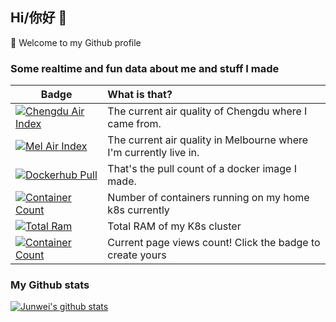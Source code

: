 ## Hi/你好 👋

🔭  Welcome to my Github profile

<!--
**wahyd4/wahyd4** is a ✨ _special_ ✨ repository because its `README.md` (this file) appears on your GitHub profile.

Here are some ideas to get you started:

- 🔭 I’m currently working on ...
- 🌱 I’m currently learning ...
- 👯 I’m looking to collaborate on ...
- 🤔 I’m looking for help with ...
- 💬 Ask me about ...
- 📫 How to reach me: ...
- 😄 Pronouns: ...
- ⚡ Fun fact: ...
-->

### Some realtime and fun data about me and stuff I made

| Badge   |      What is that?      |
|----------|:-------------|
| [![Chengdu Air Index](https://badges.toozhao.com/svg/chengdu)](https://badges.toozhao.com/stats/chengdu) | The current air quality of Chengdu where I came from.|
| [![Mel Air Index](https://badges.toozhao.com/svg/mel)](https://badges.toozhao.com/stats/mel) |    The current air quality in Melbourne where I'm currently live in.   |
| [![Dockerhub Pull](https://badges.toozhao.com/svg/dockerhub)](https://badges.toozhao.com/stats/dockerhub) | That's the pull count of a docker image I made. |
| [![Container Count](https://badges.toozhao.com/badges/k8s-container-count/green.svg)](https://badges.toozhao.com/stats/k8s-container-count) | Number of containers running on my home k8s currently |
| [![Total Ram](https://badges.toozhao.com/badges/k8s-total-memory/green.svg)](https://badges.toozhao.com/stats/k8s-container-count) | Total RAM of my K8s cluster |
| [![Container Count](https://badges.toozhao.com/badges/junv-github-profile/blue.svg)](https://badges.toozhao.com/stats/junv-github-profile) | Current page views count! Click the badge to create yours |

### My Github stats

[![Junwei's github stats](https://github-readme-stats.vercel.app/api?username=wahyd4)](https://github.com/anuraghazra/github-readme-stats)  

